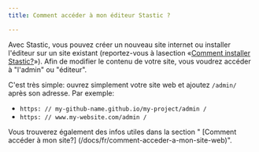 ```yaml
---
title: Comment accéder à mon éditeur Stastic ?

---
```

Avec Stastic, vous pouvez créer un nouveau site internet ou installer l'éditeur sur un site existant (reportez-vous à lasection «[Comment installer Stastic?](/docs/fr/comment-installer-stastic)»).  Afin de modifier le contenu de votre site, vous voudrez accéder à "l'admin" ou "éditeur". 

C'est très simple: ouvrez simplement votre site web et ajoutez `/admin/` après son adresse. Par exemple: 

* `https: // my-github-name.github.io/my-project/admin /`
* `https: // www.my-website.com/admin /`

Vous trouverez également des infos utiles dans la section " [Comment accéder à mon site?] (/docs/fr/comment-acceder-a-mon-site-web)".
